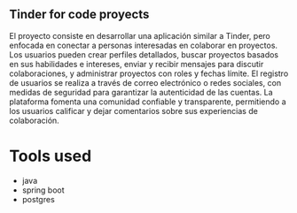 ## Tinder for code proyects

El proyecto consiste en desarrollar una aplicación similar a Tinder, pero enfocada en conectar a personas interesadas en colaborar en proyectos. Los usuarios pueden crear perfiles detallados, buscar proyectos basados en sus habilidades e intereses, enviar y recibir mensajes para discutir colaboraciones, y administrar proyectos con roles y fechas límite. El registro de usuarios se realiza a través de correo electrónico o redes sociales, con medidas de seguridad para garantizar la autenticidad de las cuentas. La plataforma fomenta una comunidad confiable y transparente, permitiendo a los usuarios calificar y dejar comentarios sobre sus experiencias de colaboración.

# Tools used
- java
- spring boot
- postgres
